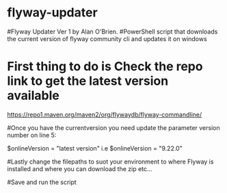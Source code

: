# flyway-updater
#Flyway Updater Ver 1 by Alan O'Brien.
#PowerShell script that downloads the current version of flyway community cli and updates it on windows 

# First thing to do is Check the repo link to get the latest version available

https://repo1.maven.org/maven2/org/flywaydb/flyway-commandline/

#Once you have the currentversion you need update the parameter version number on line 5: 

$onlineVersion = "latest version"
i.e
$onlineVersion = "9.22.0"

#Lastly change the filepaths to suot your environment to where Flyway is installed and where you can download the zip etc...

#Save and run the script
